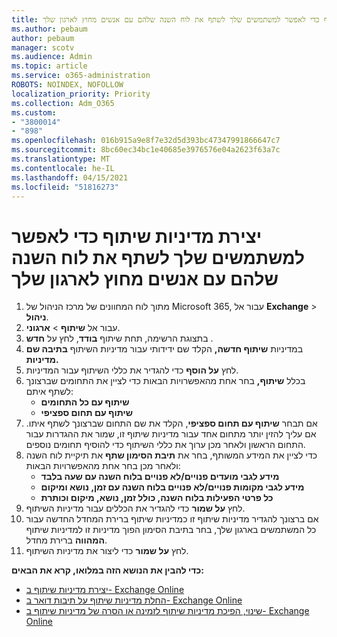 ```yaml
---
title: יצירת מדיניות שיתוף כדי לאפשר למשתמשים שלך לשתף את לוח השנה שלהם עם אנשים מחוץ לארגון שלך
ms.author: pebaum
author: pebaum
manager: scotv
ms.audience: Admin
ms.topic: article
ms.service: o365-administration
ROBOTS: NOINDEX, NOFOLLOW
localization_priority: Priority
ms.collection: Adm_O365
ms.custom:
- "3800014"
- "898"
ms.openlocfilehash: 016b915a9e8f7e32d5d393bc47347991866647c7
ms.sourcegitcommit: 8bc60ec34bc1e40685e3976576e04a2623f63a7c
ms.translationtype: MT
ms.contentlocale: he-IL
ms.lasthandoff: 04/15/2021
ms.locfileid: "51816273"
---
```

# <a name="create-a-sharing-policy-to-allow-your-users-to-share-their-calendar-with-people-outside-your-organization"></a>יצירת מדיניות שיתוף כדי לאפשר למשתמשים שלך לשתף את לוח השנה שלהם עם אנשים מחוץ לארגון שלך

1. מתוך לוח המחוונים של מרכז הניהול של Microsoft 365, עבור אל **Exchange**  >  **ניהול**.
2. עבור אל **שיתוף**  >  **ארגוני**.
3. בתצוגת הרשימה, תחת שיתוף **בודד**, לחץ על **חדש** .
4. במדיניות **שיתוף חדשה,** הקלד שם ידידותי עבור מדיניות השיתוף **בתיבה שם מדיניות.**
5. לחץ **על הוסף**  כדי להגדיר את כללי השיתוף עבור המדיניות.
6. בכלל **שיתוף,** בחר אחת מהאפשרויות הבאות כדי לציין את התחומים שברצונך לשתף איתם:
    - **שיתוף עם כל התחומים**
    - **שיתוף עם תחום ספציפי**
8. אם תבחר **שיתוף עם תחום ספציפי**, הקלד את שם התחום שברצונך לשתף איתו. אם עליך להזין יותר מתחום אחד עבור מדיניות שיתוף זו, שמור את ההגדרות עבור התחום הראשון ולאחר מכן ערוך את כללי השיתוף כדי להוסיף תחומים נוספים.
9. כדי לציין את המידע המשותף, בחר את **תיבת הסימון שתף** את תיקיית לוח השנה ולאחר מכן בחר אחת מהאפשרויות הבאות:
    - **מידע לגבי מועדים פנויים/לא פנויים בלוח השנה עם שעה בלבד**
    - **מידע לגבי מקומות פנויים/לא פנויים בלוח השנה עם זמן, נושא ומיקום**
    - **כל פרטי הפעילות בלוח השנה, כולל זמן, נושא, מיקום וכותרת**
11. לחץ **על שמור** כדי להגדיר את הכללים עבור מדיניות השיתוף.
12. אם ברצונך להגדיר מדיניות שיתוף זו כמדיניות שיתוף ברירת המחדל החדשה עבור כל המשתמשים בארגון שלך, בחר בתיבת הסימון הפוך מדיניות זו למדיניות שיתוף **המהווה** ברירת מחדל.
13. לחץ **על שמור** כדי ליצור את מדיניות השיתוף.  

**כדי להבין את הנושא הזה במלואו, קרא את הבאים:**

- [יצירת מדיניות שיתוף ב- Exchange Online](https://docs.microsoft.com/exchange/sharing/sharing-policies/create-a-sharing-policy)
- [החלת מדיניות שיתוף על תיבות דואר ב- Exchange Online](https://docs.microsoft.com/exchange/sharing/sharing-policies/apply-a-sharing-policy)
- [שינוי, הפיכת מדיניות שיתוף לזמינה או הסרה של מדיניות שיתוף ב- Exchange Online](https://docs.microsoft.com/exchange/sharing/sharing-policies/modify-a-sharing-policy)